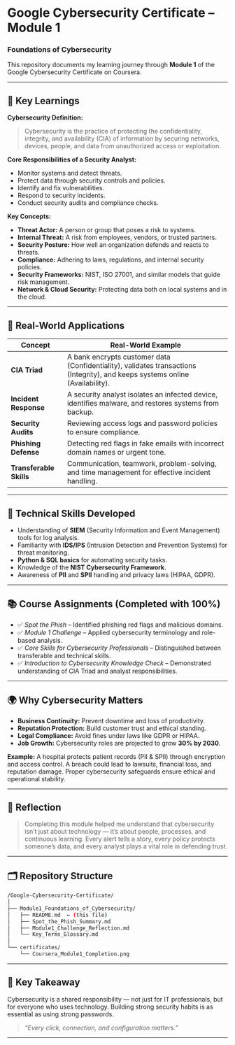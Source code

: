 # Google Cybersecurity Certificate – Module 1
### Foundations of Cybersecurity

This repository documents my learning journey through **Module 1** of the Google Cybersecurity Certificate on Coursera.

---

## 🧠 Key Learnings

**Cybersecurity Definition:**
> Cybersecurity is the practice of protecting the confidentiality, integrity, and availability (CIA) of information by securing networks, devices, people, and data from unauthorized access or exploitation.

**Core Responsibilities of a Security Analyst:**
- Monitor systems and detect threats.
- Protect data through security controls and policies.
- Identify and fix vulnerabilities.
- Respond to security incidents.
- Conduct security audits and compliance checks.

**Key Concepts:**
- **Threat Actor:** A person or group that poses a risk to systems.
- **Internal Threat:** A risk from employees, vendors, or trusted partners.
- **Security Posture:** How well an organization defends and reacts to threats.
- **Compliance:** Adhering to laws, regulations, and internal security policies.
- **Security Frameworks:** NIST, ISO 27001, and similar models that guide risk management.
- **Network & Cloud Security:** Protecting data both on local systems and in the cloud.

---

## 💼 Real-World Applications

| Concept | Real-World Example |
|----------|---------------------|
| **CIA Triad** | A bank encrypts customer data (Confidentiality), validates transactions (Integrity), and keeps systems online (Availability). |
| **Incident Response** | A security analyst isolates an infected device, identifies malware, and restores systems from backup. |
| **Security Audits** | Reviewing access logs and password policies to ensure compliance. |
| **Phishing Defense** | Detecting red flags in fake emails with incorrect domain names or urgent tone. |
| **Transferable Skills** | Communication, teamwork, problem-solving, and time management for effective incident handling. |

---

## 🧩 Technical Skills Developed
- Understanding of **SIEM** (Security Information and Event Management) tools for log analysis.
- Familiarity with **IDS/IPS** (Intrusion Detection and Prevention Systems) for threat monitoring.
- **Python & SQL basics** for automating security tasks.
- Knowledge of the **NIST Cybersecurity Framework**.
- Awareness of **PII** and **SPII** handling and privacy laws (HIPAA, GDPR).

---

## 📚 Course Assignments (Completed with 100%)
- ✅ *Spot the Phish* – Identified phishing red flags and malicious domains.
- ✅ *Module 1 Challenge* – Applied cybersecurity terminology and role-based analysis.
- ✅ *Core Skills for Cybersecurity Professionals* – Distinguished between transferable and technical skills.
- ✅ *Introduction to Cybersecurity Knowledge Check* – Demonstrated understanding of CIA Triad and analyst responsibilities.

---

## 🌍 Why Cybersecurity Matters
- **Business Continuity:** Prevent downtime and loss of productivity.
- **Reputation Protection:** Build customer trust and ethical standing.
- **Legal Compliance:** Avoid fines under laws like GDPR or HIPAA.
- **Job Growth:** Cybersecurity roles are projected to grow **30% by 2030**.

**Example:**
A hospital protects patient records (PII & SPII) through encryption and access control. A breach could lead to lawsuits, financial loss, and reputation damage. Proper cybersecurity safeguards ensure ethical and operational stability.

---

## 🧠 Reflection
> Completing this module helped me understand that cybersecurity isn’t just about technology — it’s about people, processes, and continuous learning. Every alert tells a story, every policy protects someone’s data, and every analyst plays a vital role in defending trust.

---

## 🗂️ Repository Structure
```bash
/Google-Cybersecurity-Certificate/
│
├── Module1_Foundations_of_Cybersecurity/
│   ├── README.md  ← (this file)
│   ├── Spot_the_Phish_Summary.md
│   ├── Module1_Challenge_Reflection.md
│   └── Key_Terms_Glossary.md
│
└── certificates/
    └── Coursera_Module1_Completion.png
```

---

## 🧾 Key Takeaway
Cybersecurity is a shared responsibility — not just for IT professionals, but for everyone who uses technology. Building strong security habits is as essential as using strong passwords.

> *“Every click, connection, and configuration matters.”*


---


